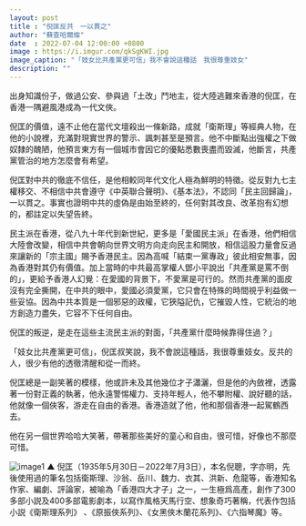 ```yaml
---
layout: post
title : "倪匡反共　一以貫之"
author: "蘇查哈爾燦"
date  : 2022-07-04 12:00:00 +0800
image : https://i.imgur.com/qkSgKWI.jpg
image_caption: "「妓女比共產黨更可信」我不會說這種話　我很尊重妓女"
description: ""
---
```


出身知識份子，做過公安、參與過「土改」鬥地主，從大陸逃難來香港的倪匡，在香港一隅避風港成為一代文俠。

<!--more-->

倪匡的價值，遠不止他在當代文壇殺出一條新路，成就「衛斯理」等經典人物，在他的小說裡，充滿對現實世界的警示、諷刺甚至是預言。他不中斷點出強權之下做奴隸的醜陋，他預言東方有一個城市會因它的優點悉數喪盡而毀滅，他斷言，共產黨管治的地方怎麼會有希望。

倪匡對中共的徹底不信任，是他相較同年代文化人極為鮮明的特徵。從反對九七主權移交、不相信中共會遵守《中英聯合聲明》、《基本法》，不認同「民主回歸論」，一以貫之。事實也證明中共的虛偽是由始至終的，任何對其改良、改革抱有幻想的，都註定以失望告終。

民主派在香港，從八九十年代到新世紀，更多是「愛國民主派」在香港，他們相信大陸會改變，相信中共會朝向世界文明方向走向民主和開放，相信這股力量會反過來讓新的「宗主國」賜予香港民主。因為高喊「結束一黨專政」彼此相安無事，因為香港對其仍有價值。加上當時的中共最高掌權人鄧小平說出「共產黨是罵不倒的」，更給予香港人幻覺：在愛國的背景下，不愛黨是可行的。然而共產黨的面皮沒有完全撕開，在中共的眼中，愛國必須愛黨，它只會在特殊的時間視乎利益做一些妥協。因為中共本質是一個邪惡的政權，它狹隘記仇，它摧毀人性，它統治的地方創造力盡失，它容不下任何自由。

倪匡的叛逆，是走在這些主流民主派的對面，「共產黨什麼時候靠得住過？」

「妓女比共產黨更可信」，倪匡叔笑說，我不會說這種話，我很尊重妓女。反共的人，很少有他的透徹清醒和從一而終。

倪匡總是一副笑著的模樣，他或許未及其他幾位才子瀟灑，但是他的內斂裡，透露著一份對正義的執著，他永遠警惕權力、支持年輕人，他不攀附權、說好聽的話，他就像一個俠客，游走在自由的香港。香港造就了他，他和那個香港一起駕鶴西去。

他在另一個世界哈哈大笑著，帶著那些美好的童心和自由，很可惜，好像也不那麼可惜。

![image1](https://i.imgur.com/zfRqmdv.jpg)
▲ 倪匡（1935年5月30日－2022年7月3日），本名倪聰，字亦明，先後使用過的筆名包括衛斯理、沙翁、岳川、魏力、衣其、洪新、危龍等，香港知名作家、編劇、評論家，被喻為「香港四大才子」之一，一生極爲高產，創作了300多部小説及400多部電影劇本，以寫作風格天馬行空、想象奇巧著稱，代表作包括小説《衛斯理系列》 、《原振俠系列》、《女黑俠木蘭花系列》、《六指琴魔》等。

<!--END-->